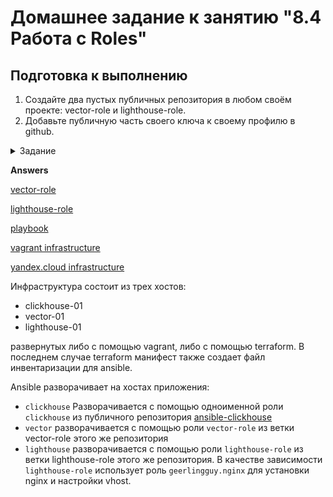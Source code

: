 # Домашнее задание к занятию "8.4 Работа с Roles"

## Подготовка к выполнению
1. Создайте два пустых публичных репозитория в любом своём проекте: vector-role и lighthouse-role.
2. Добавьте публичную часть своего ключа к своему профилю в github.

<details>
<summary>Задание</summary>

## Основная часть

Наша основная цель - разбить наш playbook на отдельные roles. Задача: сделать roles для clickhouse, vector и lighthouse и написать playbook для использования этих ролей. Ожидаемый результат: существуют три ваших репозитория: два с roles и один с playbook.

1. Создать в старой версии playbook файл `requirements.yml` и заполнить его следующим содержимым:

   ```yaml
   ---
     - src: git@github.com:AlexeySetevoi/ansible-clickhouse.git
       scm: git
       version: "1.11.0"
       name: clickhouse 
   ```

2. При помощи `ansible-galaxy` скачать себе эту роль.
3. Создать новый каталог с ролью при помощи `ansible-galaxy role init vector-role`.
4. На основе tasks из старого playbook заполните новую role. Разнесите переменные между `vars` и `default`. 
5. Перенести нужные шаблоны конфигов в `templates`.
6. Описать в `README.md` обе роли и их параметры.
7. Повторите шаги 3-6 для lighthouse. Помните, что одна роль должна настраивать один продукт.
8. Выложите все roles в репозитории. Проставьте тэги, используя семантическую нумерацию Добавьте roles в `requirements.yml` в playbook.
9. Переработайте playbook на использование roles. Не забудьте про зависимости lighthouse и возможности совмещения `roles` с `tasks`.
10. Выложите playbook в репозиторий.
11. В ответ приведите ссылки на оба репозитория с roles и одну ссылку на репозиторий с playbook.
</details>

**Answers**

[vector-role](https://github.com/Kraktorist/devops-netology/tree/vector-role)

[lighthouse-role](https://github.com/Kraktorist/devops-netology/tree/lighthouse-role)

[playbook](./assets/site.yml)

[vagrant infrastructure](./assets/Vagrantfile)

[yandex.cloud infrastructure](./assets/terraform/)

Инфраструктура состоит из трех хостов:
- clickhouse-01
- vector-01
- lighthouse-01

развернутых либо с помощью vagrant, либо с помощью terraform. В последнем случае terraform манифест также создает файл инвентаризации для ansible.

Ansible разворачивает на хостах приложения:
- `clickhouse`
  Разворачивается с помощью одноименной роли `clickhouse` из публичного репозитория [ansible-clickhouse](https://github.com/AlexeySetevoi/ansible-clickhouse.git) 
- `vector`
  разворачивается с помощью роли `vector-role` из ветки vector-role этого же репозитория
- `lighthouse`
  разворачивается с помощью роли `lighthouse-role` из ветки lighthouse-role этого же репозитория. В качестве зависимости `lighthouse-role` использует роль `geerlingguy.nginx` для установки nginx и настройки vhost.